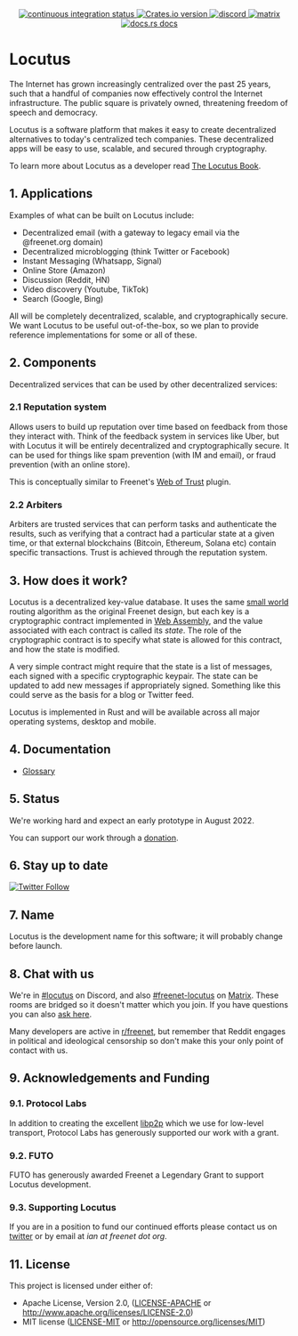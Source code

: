 <div align="center">
  <!-- Github Actions -->
  <a href="https://github.com/freenet/locutus/actions/workflows/ci.yml">
    <img src="https://img.shields.io/github/workflow/status/freenet/locutus/CI?label=CI&style=flat-square" alt="continuous integration status" />
  </a>
  <a href="https://crates.io/crates/locutus">
    <img src="https://img.shields.io/crates/v/locutus.svg?style=flat-square"
    alt="Crates.io version" />
  </a>
  <a href="https://discord.gg/2kZuKNxYXv">
    <img src="https://img.shields.io/discord/917499817758978089?style=flat-square&label=discord&logo=discord" alt="discord" />
  </a>
  <a href="https://matrix.to/#/#freenet-locutus:matrix.org">
    <img src="https://img.shields.io/matrix/freenet-locutus:matrix.org?label=matrix&logo=matrix&style=flat-square" alt="matrix" />
  </a>
  <a href="https://docs.rs/locutus">
    <img src="https://img.shields.io/badge/docs-latest-blue.svg?style=flat-square&label=api"
      alt="docs.rs docs" />
  </a>
</div>

# Locutus 

The Internet has grown increasingly centralized over the past 25 years, such that a handful of companies now effectively control the Internet infrastructure. The public square is privately owned, threatening freedom of speech and democracy.

Locutus is a software platform that makes it easy to create decentralized alternatives to today's centralized tech companies. These decentralized apps will be easy to use, scalable, and secured through cryptography.

To learn more about Locutus as a developer read [The Locutus Book](https://docs.freenet.org/).

## 1. Applications

Examples of what can be built on Locutus include:

* Decentralized email (with a gateway to legacy email via the @freenet.org domain)
* Decentralized microblogging (think Twitter or Facebook)
* Instant Messaging (Whatsapp, Signal)
* Online Store (Amazon)
* Discussion (Reddit, HN)
* Video discovery (Youtube, TikTok)
* Search (Google, Bing)

All will be completely decentralized, scalable, and cryptographically secure. We want Locutus to be useful out-of-the-box, so we plan to provide reference implementations for some or all of these.

## 2. Components

Decentralized services that can be used by other decentralized services:

### 2.1 Reputation system

Allows users to build up reputation over time based on feedback from those they interact with. Think of the feedback system in services like Uber, but with Locutus it will be entirely decentralized and cryptographically secure. It can be used for things like spam prevention (with IM and email), or fraud prevention (with an online store).

This is conceptually similar to Freenet's [Web of Trust](http://www.draketo.de/english/freenet/friendly-communication-with-anonymity) plugin.

### 2.2 Arbiters

Arbiters are trusted services that can perform tasks and authenticate the results, such as verifying that a contract had a particular state at a given time, or that external blockchains (Bitcoin, Ethereum, Solana etc) contain specific transactions. Trust is achieved through the reputation system.

## 3. How does it work?

Locutus is a decentralized key-value database. It uses the same [small world](https://freenetproject.org/assets/papers/lic.pdf) routing algorithm as the original Freenet design, but each key is a cryptographic contract implemented in [Web Assembly](https://webassembly.org/), and the value associated with each contract is called its *state*. The role of the cryptographic contract is to specify what state is allowed for this contract, and how the state is modified.

A very simple contract might require that the state is a list of messages, each signed with a specific cryptographic keypair. The state can be updated to add new messages if appropriately signed. Something like this could serve as the basis for a blog or Twitter feed.

Locutus is implemented in Rust and will be available across all major operating systems, desktop and mobile.

## 4. Documentation

* [Glossary](https://github.com/freenet/locutus/wiki/Glossary)

## 5. Status

We're working hard and expect an early prototype in August 2022. 

You can support our work through a [donation](https://freenetproject.org/pages/donate.html).


## 6. Stay up to date

[![Twitter Follow](https://img.shields.io/twitter/follow/freenetorg?color=%2300EE00&logo=twitter&style=plastic)](https://twitter.com/FreenetOrg)

## 7. Name

Locutus is the development name for this software; it will probably change before launch.

## 8. Chat with us

We're in [#locutus](https://discord.gg/2kZuKNxYXv) on Discord, and also [#freenet-locutus](https://matrix.to/#/#freenet-locutus:matrix.org) on [Matrix](https://matrix.org/). These rooms are bridged so it doesn't matter which you join. If you have questions you can also [ask here](https://github.com/freenet/locutus/discussions).

Many developers are active in [r/freenet](https://www.reddit.com/r/Freenet/), but remember that Reddit engages in political and ideological censorship so don't make this your only point of contact with us.

## 9. Acknowledgements and Funding

### 9.1. Protocol Labs

In addition to creating the excellent [libp2p](https://github.com/libp2p/rust-libp2p) which we use for low-level transport, Protocol Labs has 
generously supported our work with a grant.

### 9.2. FUTO

FUTO has generously awarded Freenet a Legendary Grant to support Locutus development.

### 9.3. Supporting Locutus

If you are in a position to fund our continued efforts please contact us on [twitter](https://twitter.com/FreenetOrg) or by email at 
*ian at freenet dot org*.

## 11. License

This project is licensed under either of:

- Apache License, Version 2.0, ([LICENSE-APACHE](LICENSE-APACHE) or
  http://www.apache.org/licenses/LICENSE-2.0)
- MIT license ([LICENSE-MIT](LICENSE-MIT) or
  http://opensource.org/licenses/MIT)
